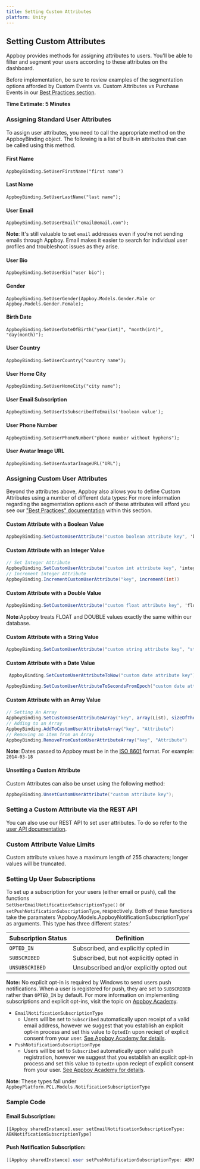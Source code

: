 ```yaml
---
title: Setting Custom Attributes
platform: Unity
---
```

## Setting Custom Attributes

Appboy provides methods for assigning attributes to users. You'll be able to filter and segment your users according to these attributes on the dashboard.

Before implementation, be sure to review examples of the segmentation options afforded by Custom Events vs. Custom Attributes vs Purchase Events in our [Best Practices section][1].

__Time Estimate: 5 Minutes__

### Assigning Standard User Attributes

To assign user attributes, you need to call the appropriate method on the AppboyBinding object. The following is a list of built-in attributes that can be called using this method.

#### First Name
`AppboyBinding.SetUserFirstName("first name")`

#### Last Name
`AppboyBinding.SetUserLastName("last name");`

#### User Email
`AppboyBinding.SetUserEmail("email@email.com");`

__Note__: It's still valuable to set `email` addresses even if you're not sending emails through Appboy. Email makes it easier to search for individual user profiles and troubleshoot issues as they arise.

#### User Bio
`AppboyBinding.SetUserBio("user bio");`

#### Gender
`AppboyBinding.SetUserGender(Appboy.Models.Gender.Male or Appboy.Models.Gender.Female);`

#### Birth Date
`AppboyBinding.SetUserDateOfBirth("year(int)", "month(int)", "day(month)");`

#### User Country
`AppboyBinding.SetUserCountry("country name");`

#### User Home City
`AppboyBinding.SetUserHomeCity("city name");`

#### User Email Subscription
`AppboyBinding.SetUserIsSubscribedToEmails('boolean value');`

#### User Phone Number
`AppboyBinding.SetUserPhoneNumber("phone number without hyphens");`

#### User Avatar Image URL
`AppboyBinding.SetUserAvatarImageURL("URL");`


### Assigning Custom User Attributes<a class="margin-fix" name="custom-attributes"></a>

Beyond the attributes above, Appboy also allows you to define Custom Attributes using a number of different data types:
For more information regarding the segmentation options each of these attributes will afford you see our ["Best Practices" documentation][1] within this section.


#### Custom Attribute with a Boolean Value

```csharp
AppboyBinding.SetCustomUserAttribute("custom boolean attribute key", 'boolean value');
```

#### Custom Attribute with an Integer Value

```csharp
// Set Integer Attribute
AppboyBinding.SetCustomUserAttribute("custom int attribute key", 'integer value');
// Increment Integer Attribute
AppboyBinding.IncrementCustomUserAttribute("key", increment(int))
```

#### Custom Attribute with a Double Value

```csharp
AppboyBinding.SetCustomUserAttribute("custom float attribute key", 'float value');
```

__Note__:Appboy treats FLOAT and DOUBLE values exactly the same within our database.

#### Custom Attribute with a String Value

```csharp
AppboyBinding.SetCustomUserAttribute("custom string attribute key", "string custom attribute");
```

#### Custom Attribute with a Date Value

```csharp
 AppboyBinding.SetCustomUserAttributeToNow("custom date attribute key");
```


```csharp
AppboyBinding.SetCustomUserAttributeToSecondsFromEpoch("custom date attribute key", 'integer value');
```

#### Custom Attribute with an Array Value

```csharp
// Setting An Array
AppboyBinding.SetCustomUserAttributeArray("key", array(List), sizeOfTheArray(int))
// Adding to an Array
AppboyBinding.AddToCustomUserAttributeArray("key", "Attribute")
// Removing an item from an Array
AppboyBinding.RemoveFromCustomUserAttributeArray("key", "Attribute")
```

__Note__: Dates passed to Appboy must be in the [ISO 8601][2] format. For example: `2014-03-18`

#### Unsetting a Custom Attribute

Custom Attributes can also be unset using the following method:

```csharp
AppboyBinding.UnsetCustomUserAttribute("custom attribute key");
```

### Setting a Custom Atttribute via the REST API
You can also use our REST API to set user attributes. To do so refer to the [user API documentation][3].

### Custom Attribute Value Limits
Custom attribute values have a maximum length of 255 characters; longer values will be truncated.

### Setting Up User Subscriptions <a class="margin-fix" name="user-subscriptions"></a>

To set up a subscription for your users (either email or push), call the functions     
`SetUserEmailNotificationSubscriptionType()` or `setPushNotificationSubscriptionType`, respectively. Both of these functions take the paramaters 'Appboy.Models.AppboyNotificationSubscriptionType' as arguments. This type has three different states:'

| Subscription Status | Definition |
| ------------------- | ---------- |
| `OPTED_IN` | Subscribed, and explicitly opted in |
| `SUBSCRIBED` | Subscribed, but not explicitly opted in |
| `UNSUBSCRIBED` | Unsubscribed and/or explicitly opted out |

__Note:__ No explicit opt-in is required by Windows to send users push notifications. When a user is registered for push, they are set to `SUBSCRIBED` rather than `OPTED_IN` by default. For more information on implementing subscriptions and explicit opt-ins, visit the topic on [Appboy Academy][10].

- `EmailNotificationSubscriptionType`
  - Users will be set to `Subscribed` automatically upon receipt of a valid email address, however we suggest that you establish an explicit opt-in process and set this value to `OptedIn` upon reciept of explicit consent from your user. [See Appboy Academy for details][8].
- `PushNotificationSubscriptionType`
  - Users will be set to `Subscribed` automatically upon valid push registration, however we suggest that you establish an explicit opt-in process and set this value to `OptedIn` upon reciept of explicit consent from your user. [See Appboy Academy for details][8].

__Note__: These types fall under `AppboyPlatform.PCL.Models.NotificationSubscriptionType`

### Sample Code

#### Email Subscription:
```objc
[[Appboy sharedInstance].user setEmailNotificationSubscriptionType: ABKNotificationSubscriptionType]
```

#### Push Notification Subscription:
```java
[[Appboy sharedInstance].user setPushNotificationSubscriptionType: ABKNotificationSubscriptionType]
```


[1]: /User_Data_Collection/Best_Practices/ "Best Practices - Data Collection"
[2]: http://en.wikipedia.org/wiki/ISO_8601
[3]: /REST_APIs/User_Data "User Data API"
[4]: #standard-attributes
[5]: #custom-attributes
[8]: #standard-attributes
[10]: https://academy.appboy.com/Deep_Dives/Managing_User_Subscriptions "Subscription Academy"
